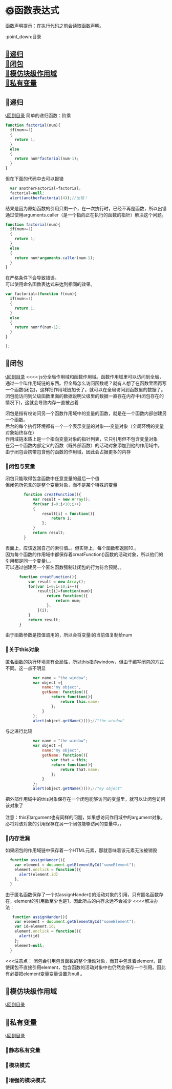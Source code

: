 # :sun_with_face:函数表达式
函数声明提示：在执行代码之前会读取函数声明。
<p id="title">:point_down:目录</p>

<a href="#a1">:mag_right:递归</a><br>
<a href="#a2">:mag_right:闭包</a><br>
<a href="#a3">:mag_right:模仿块级作用域</a><br>
<a href="#a4">:mag_right:私有变量</a><br>
---
<p id="a1"></p>

## :ledger:递归
<a href="#title">:telephone_receiver:回到目录</a>
简单的递归函数：阶乘
```javascript
function factorial(num){
  if(num<=1)
  {
    return 1;
  }
  else
  {
    return num*factorial(num-1);
  }
}
```
但在下面的代码中去可以报错
```javascript
  var anotherFactorial=factorial;
  factorial=null;
  alert(anotherFactorial(4));//出错！
```
结果是因为原始函数的引用只剩一个，在一次执行时，已经不再是函数，所以出错<br>
通过使用arguments.caller（是一个指向正在执行的函数的指针）解决这个问题。
```javascript
function factorial(num){
  if(num<=1)
  {
    return 1;
  }
  else
  {
    return num*arguments.caller(num-1);
  }
}
```
在严格条件下会导致错误。<br>
可以使用命名函数表达式来达到相同的效果。
```javascript
var factorial=(function f(num){
  if(num<=1)
  {
    return 1;
  }
  else
  {
    return num*f(num-1);
  }
}

);
```
<p id="a2"></p>

## :ledger:闭包
<a href="#title">:telephone_receiver:回到目录</a>
<<<<
js分全局作用域和函数作用域。函数作用域里可以访问到全局，通过一个叫作用域链的东西。但全局怎么访问函数呢？就有人想了在函数里面再写一个函数(闭包)，这样把作用域链加长了。就可以在全局访问到函数里的数据了。闭包能访问到父级函数里面的数据说明父级里的数据一直存在内存中(闭包存在的情况下)，这就会导致内存一直被占着
>>>>
闭包是指有权访问另一个函数作用域中的变量的函数，就是在一个函数内部创建另一个函数。<br>
后台的每个执行环境都有一个一个表示变量的对象---变量对象（全局环境的变量对象始终存在）<br>
作用域链本质上是一个指向变量对象的指针列表，它只引用但不包含变量对象<br>
在另一个函数内部定义的函数（既外部函数）的活动对象添加到他的作用域中。<br>
由于闭包会携带包含他的函数的作用域，因此会占据更多的内存
### :closed_umbrella:闭包与变量
   闭包只能取得包含函数中任意变量的最后一个值<br>
但闭包所包含的是整个变量对象，而不是某个特殊的变量
```javascript
  		function creatFunction(){
			var result = new Array();
			for(var i=0;i<10;i++)
			{
				result[i] = function(){
					return i;
				};
			}
			return result;
		}
```
  表面上，应该返回自己的索引值。。但实际上，每个函数都返回10.。<br>
  因为每个函数的作用域中都保存着creatFunction()函数的活动对象，所以他们的引用都是同一个变量i..。<br>
  可以通过创建另一个匿名函数强制让闭包的行为符合预期。。
  ```javascript
  		function creatFunction(){
			var result = new Array();
			for(var i=0;i<10;i++){
				result[i]=function(num){
					return function(){
						return num;
					};
				}(i);
			}
			return result;
		}
  ```
  由于函数参数是按值调用的，所以会将变量i的当前值复制给num
### :closed_umbrella:关于this对象
匿名函数的执行环境具有全局性，所以this指向window，但由于编写闭包的方式不同。这一点不明显
```javascript
			var name = "the window";
			var object ={
				name:"my object",
				getName: function(){
					return function(){
						return this.name;
					};
				}
			};
			alert(object.getName()());//"the window"
```
与之进行比较
```javascript
			var name = "the window";
			var object ={
				name:"my object",
				getName: function(){
					var that = this;
					return function(){
						return that.name;
					};
				}
			};
			alert(object.getName()());//"my object"	
```
把外部作用域中的this对象保存在一个闭包能够访问的变量里，就可以让闭包访问该对象了<br>
                                                                          <br>
注意：this和argument也有同样的问题，如果想访问作用域中的argument对象，必将对该对象的引用保存在另一个闭包能够访问的变量中。。
### :closed_umbrella:内存泄漏
如果闭包的作用域链中保存着一个HTML元素，那就意味着该元素无法被销毁
```javascript
  function assignHander(){
    var element = document.getElementById("someElement");
    element.onclick = function(){
      alert(element.id)
    };
  }
```
由于匿名函数保存了一个对assignHander()的活动对象的引用，只有匿名函数存在，element的引用数至少也是1，因此所占的内存永远不会减少
<<<<解决办法：
```javascript
   function assignHander(){
    var element = document.getElementById("someElement");
    var id=element.id;
    element.onclick = function(){
      alert(id)
    };
    element=null;
  } 
```
<<<注意点：
    闭包会引用包含函数的整个活动对象，而其中包含着element，即使闭包不直接引用element，包含函数的活动对象中也仍然会保存一个引用。因此有必要把element变量变量设置为null 。
<p id="a3"></p>

## :ledger:模仿块级作用域
<a href="#title">:telephone_receiver:回到目录</a>
<p id="a4"></p>

## :ledger:私有变量
<a href="#title">:telephone_receiver:回到目录</a>
### :closed_umbrella:静态私有变量
### :closed_umbrella:模块模式
### :closed_umbrella:增强的模块模式
